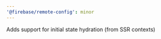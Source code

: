 ```yaml
---
'@firebase/remote-config': minor
---
```


Adds support for initial state hydration (from SSR contexts)
